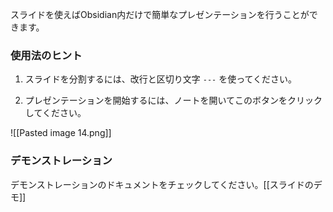 スライドを使えばObsidian内だけで簡単なプレゼンテーションを行うことができます。

### 使用法のヒント

1. スライドを分割するには、改行と区切り文字 `---` を使ってください。

2. プレゼンテーションを開始するには、ノートを開いてこのボタンをクリックしてください。

![[Pasted image 14.png]]

### デモンストレーション

デモンストレーションのドキュメントをチェックしてください。[[スライドのデモ]]